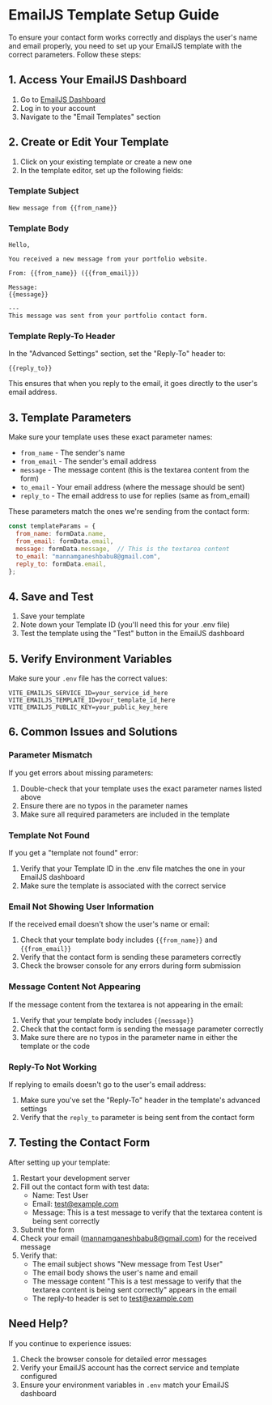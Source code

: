 # EmailJS Template Setup Guide

To ensure your contact form works correctly and displays the user's name and email properly, you need to set up your EmailJS template with the correct parameters. Follow these steps:

## 1. Access Your EmailJS Dashboard

1. Go to [EmailJS Dashboard](https://dashboard.emailjs.com/)
2. Log in to your account
3. Navigate to the "Email Templates" section

## 2. Create or Edit Your Template

1. Click on your existing template or create a new one
2. In the template editor, set up the following fields:

### Template Subject
```
New message from {{from_name}}
```

### Template Body
```
Hello,

You received a new message from your portfolio website.

From: {{from_name}} ({{from_email}})

Message:
{{message}}

---
This message was sent from your portfolio contact form.
```

### Template Reply-To Header
In the "Advanced Settings" section, set the "Reply-To" header to:
```
{{reply_to}}
```

This ensures that when you reply to the email, it goes directly to the user's email address.

## 3. Template Parameters

Make sure your template uses these exact parameter names:
- `from_name` - The sender's name
- `from_email` - The sender's email address
- `message` - The message content (this is the textarea content from the form)
- `to_email` - Your email address (where the message should be sent)
- `reply_to` - The email address to use for replies (same as from_email)

These parameters match the ones we're sending from the contact form:
```javascript
const templateParams = {
  from_name: formData.name,
  from_email: formData.email,
  message: formData.message,  // This is the textarea content
  to_email: "mannamganeshbabu8@gmail.com",
  reply_to: formData.email,
};
```

## 4. Save and Test

1. Save your template
2. Note down your Template ID (you'll need this for your .env file)
3. Test the template using the "Test" button in the EmailJS dashboard

## 5. Verify Environment Variables

Make sure your `.env` file has the correct values:
```
VITE_EMAILJS_SERVICE_ID=your_service_id_here
VITE_EMAILJS_TEMPLATE_ID=your_template_id_here
VITE_EMAILJS_PUBLIC_KEY=your_public_key_here
```

## 6. Common Issues and Solutions

### Parameter Mismatch
If you get errors about missing parameters:
1. Double-check that your template uses the exact parameter names listed above
2. Ensure there are no typos in the parameter names
3. Make sure all required parameters are included in the template

### Template Not Found
If you get a "template not found" error:
1. Verify that your Template ID in the .env file matches the one in your EmailJS dashboard
2. Make sure the template is associated with the correct service

### Email Not Showing User Information
If the received email doesn't show the user's name or email:
1. Check that your template body includes `{{from_name}}` and `{{from_email}}`
2. Verify that the contact form is sending these parameters correctly
3. Check the browser console for any errors during form submission

### Message Content Not Appearing
If the message content from the textarea is not appearing in the email:
1. Verify that your template body includes `{{message}}`
2. Check that the contact form is sending the message parameter correctly
3. Make sure there are no typos in the parameter name in either the template or the code

### Reply-To Not Working
If replying to emails doesn't go to the user's email address:
1. Make sure you've set the "Reply-To" header in the template's advanced settings
2. Verify that the `reply_to` parameter is being sent from the contact form

## 7. Testing the Contact Form

After setting up your template:
1. Restart your development server
2. Fill out the contact form with test data:
   - Name: Test User
   - Email: test@example.com
   - Message: This is a test message to verify that the textarea content is being sent correctly
3. Submit the form
4. Check your email (mannamganeshbabu8@gmail.com) for the received message
5. Verify that:
   - The email subject shows "New message from Test User"
   - The email body shows the user's name and email
   - The message content "This is a test message to verify that the textarea content is being sent correctly" appears in the email
   - The reply-to header is set to test@example.com

## Need Help?

If you continue to experience issues:
1. Check the browser console for detailed error messages
2. Verify your EmailJS account has the correct service and template configured
3. Ensure your environment variables in `.env` match your EmailJS dashboard